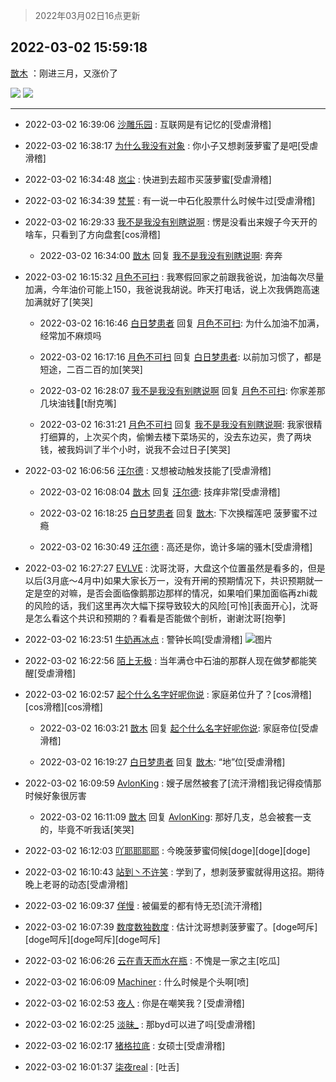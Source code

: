 > 2022年03月02日16点更新
<link rel="stylesheet" href="https://cdn.jsdelivr.net/gh/taotie6/sampleJSON@main/css/photo_show.css">
<meta name="referrer" content="no-referrer" />


 ## 2022-03-02 15:59:18 

 [㪚木](https://www.coolapk.com/feed/33939179?shareKey=ZWQ5Y2M3ZDdmNTNhNjIxZjI1ODI~) ：刚进三月，又涨价了 

<div class="album">
<img class="img-item" src="https://image.coolapk.com/feed/2022/0302/15/1081091_c0ff6148_7956_1539_841@825x1347.jpeg" />
<img class="img-item" src="https://image.coolapk.com/feed/2022/0302/15/1081091_f121ed98_7956_1544_677@727x440.jpeg" />
</div>

 ------- 

- 2022-03-02 16:39:06 [沙雕乐园](uid=2447129) : 互联网是有记忆的[受虐滑稽] 

- 2022-03-02 16:38:17 [为什么我没有对象](uid=2236988) : 你小子又想剥菠萝蜜了是吧[受虐滑稽] 

- 2022-03-02 16:34:48 [岚尘](uid=1308250) : 快进到去超市买菠萝蜜[受虐滑稽] 

- 2022-03-02 16:34:39 [梵誓](uid=852089) : 有一说一中石化股票什么时候牛过[受虐滑稽] 

- 2022-03-02 16:29:33 [我不是我没有别瞎说啊](uid=2231912) : 愣是没看出来嫂子今天开的啥车，只看到了方向盘套[cos滑稽] 

    - 2022-03-02 16:34:00 [㪚木](uid=1081091) 回复 [我不是我没有别瞎说啊](uid=2231912): 奔奔 

- 2022-03-02 16:15:32 [月色不可扫](uid=3639201) : 我寒假回家之前跟我爸说，加油每次尽量加满，今年油价可能上150，我爸说我胡说。昨天打电话，说上次我俩跑高速加满就好了[笑哭] 

    - 2022-03-02 16:16:46 [白日梦患者](uid=533502) 回复 [月色不可扫](uid=3639201): 为什么加油不加满，经常加不麻烦吗 

    - 2022-03-02 16:17:16 [月色不可扫](uid=3639201) 回复 [白日梦患者](uid=533502): 以前加习惯了，都是短途，二百二百的加[笑哭] 

    - 2022-03-02 16:28:07 [我不是我没有别瞎说啊](uid=2231912) 回复 [月色不可扫](uid=3639201): 你家差那几块油钱🐴[t耐克嘴] 

    - 2022-03-02 16:31:21 [月色不可扫](uid=3639201) 回复 [我不是我没有别瞎说啊](uid=2231912): 我家很精打细算的，上次买个肉，偷懒去楼下菜场买的，没去东边买，贵了两块钱，被我妈训了半个小时，说我不会过日子[笑哭] 

- 2022-03-02 16:06:56 [汪尔德](uid=1595236) : 又想被动触发技能了[受虐滑稽] 

    - 2022-03-02 16:08:04 [㪚木](uid=1081091) 回复 [汪尔德](uid=1595236): 技痒非常[受虐滑稽] 

    - 2022-03-02 16:18:25 [白日梦患者](uid=533502) 回复 [㪚木](uid=1081091): 下次换榴莲吧 菠萝蜜不过瘾 

    - 2022-03-02 16:30:49 [汪尔德](uid=1595236) : 高还是你，诡计多端的骚木[受虐滑稽] 

- 2022-03-02 16:27:27 [EVLVE](uid=624501) : 沈哥沈哥，大盘这个位置虽然是看多的，但是以后(3月底～4月中)如果大家长万一，没有开闸的预期情况下，共识预期就一定是空的对嘛，是否会面临像鹅那边那样的情况，如果咱们果加面临再zhi裁的风险的话，我们这里再次大幅下探导致较大的风险[可怜][表面开心]，沈哥是怎么看这个共识和预期的<!--break-->？看看是否能做个剖析，谢谢沈哥[抱拳] 

- 2022-03-02 16:23:51 [牛奶再冰点](uid=3069237) : 警钟长鸣[受虐滑稽] ![图片](https://image.coolapk.com/feed/2022/0302/16/3069237_f29e92f6_9431_1788_186@1080x1921.jpeg)

- 2022-03-02 16:22:56 [陌上无极](uid=1205770) : 当年满仓中石油的那群人现在做梦都能笑醒[受虐滑稽] 

- 2022-03-02 16:02:57 [起个什么名字好呢你说](uid=1503909) : 家庭弟位升了？[cos滑稽][cos滑稽][cos滑稽] 

    - 2022-03-02 16:03:21 [㪚木](uid=1081091) 回复 [起个什么名字好呢你说](uid=1503909): 家庭帝位[受虐滑稽] 

    - 2022-03-02 16:19:27 [白日梦患者](uid=533502) 回复 [㪚木](uid=1081091): “地”位[受虐滑稽] 

- 2022-03-02 16:09:59 [AvlonKing](uid=964891) : 嫂子居然被套了[流汗滑稽]我记得疫情那时候好象很厉害 

    - 2022-03-02 16:11:09 [㪚木](uid=1081091) 回复 [AvlonKing](uid=964891): 那好几支，总会被套一支的，毕竟不听我话[笑哭] 

- 2022-03-02 16:12:03 [吖耶耶耶耶](uid=1523259) : 今晚菠萝蜜伺候[doge][doge][doge] 

- 2022-03-02 16:10:43 [站到丶不许笑](uid=1165627) : 学到了，想剥菠萝蜜就得用这招。期待晚上老哥的动态[受虐滑稽] 

- 2022-03-02 16:09:37 [佯慢](uid=888105) : 被偏爱的都有恃无恐[流汗滑稽] 

- 2022-03-02 16:07:39 [数度数独数度](uid=1649918) : 估计沈哥想剥菠萝蜜了。[doge呵斥][doge呵斥][doge呵斥][doge呵斥] 

- 2022-03-02 16:06:26 [云在青天而水在瓶](uid=1654148) : 不愧是一家之主[吃瓜] 

- 2022-03-02 16:06:09 [Machiner](uid=3114536) : 什么时候是个头啊[喷] 

- 2022-03-02 16:02:53 [夜人](uid=561987) : 你是在嘲笑我？[受虐滑稽] 

- 2022-03-02 16:02:25 [淡昧_](uid=1559932) : 那byd可以进了吗[受虐滑稽] 

- 2022-03-02 16:02:17 [猪格拉底](uid=740081) : 女硕士[受虐滑稽] 

- 2022-03-02 16:01:37 [柒夜real](uid=3303815) : [吐舌] 

